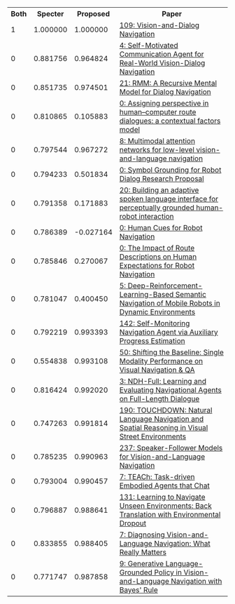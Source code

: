 <html><table><tr>
<th>Both</th>
<th>Specter</th>
<th>Proposed</th>
<th>Paper</th>
</tr>
<tr>
<td>1</td>
<td>1.000000</td>
<td>1.000000</td>
<td><a href="https://www.semanticscholar.org/paper/1b9ce27801c077433245ad0f9e43e3c38441cecd">109: Vision-and-Dialog Navigation</a></td>
</tr>
<tr>
<td>0</td>
<td>0.881756</td>
<td>0.964824</td>
<td><a href="https://www.semanticscholar.org/paper/cbbdcebe8ece11e883b55bcecc2f962670033263">4: Self-Motivated Communication Agent for Real-World Vision-Dialog Navigation</a></td>
</tr>
<tr>
<td>0</td>
<td>0.851735</td>
<td>0.974501</td>
<td><a href="https://www.semanticscholar.org/paper/645bc7a5347a299a1e8aa965867bd097f6f4bddd">21: RMM: A Recursive Mental Model for Dialog Navigation</a></td>
</tr>
<tr>
<td>0</td>
<td>0.810865</td>
<td>0.105883</td>
<td><a href="https://www.semanticscholar.org/paper/d1df64e6c534a6e96940cc8fd65c5563d3936602">0: Assigning perspective in human–computer route dialogues: a contextual factors model</a></td>
</tr>
<tr>
<td>0</td>
<td>0.797544</td>
<td>0.967272</td>
<td><a href="https://www.semanticscholar.org/paper/b2ffe83f7d03fdd114a2d1449a7abf20f621418f">8: Multimodal attention networks for low-level vision-and-language navigation</a></td>
</tr>
<tr>
<td>0</td>
<td>0.794233</td>
<td>0.501834</td>
<td><a href="https://www.semanticscholar.org/paper/99da80d9e9c0aaa2e924fbc27a91dbec9fbaed1f">0: Symbol Grounding for Robot Dialog Research Proposal</a></td>
</tr>
<tr>
<td>0</td>
<td>0.791358</td>
<td>0.171883</td>
<td><a href="https://www.semanticscholar.org/paper/fe3467cc5a17013a097787e5cd5bb30b8230cafe">20: Building an adaptive spoken language interface for perceptually grounded human-robot interaction</a></td>
</tr>
<tr>
<td>0</td>
<td>0.786389</td>
<td>-0.027164</td>
<td><a href="https://www.semanticscholar.org/paper/f1fe82c27664afbe53c84a177795f3057de00a20">0: Human Cues for Robot Navigation</a></td>
</tr>
<tr>
<td>0</td>
<td>0.785846</td>
<td>0.270067</td>
<td><a href="https://www.semanticscholar.org/paper/4fabe48760bf4e7ca1e6d6c114057fbd8c20271e">0: The Impact of Route Descriptions on Human Expectations for Robot Navigation</a></td>
</tr>
<tr>
<td>0</td>
<td>0.781047</td>
<td>0.400450</td>
<td><a href="https://www.semanticscholar.org/paper/afcf6e66fabf3114ad69293ac9d5da766ac24197">5: Deep-Reinforcement-Learning-Based Semantic Navigation of Mobile Robots in Dynamic Environments</a></td>
</tr>
<tr>
<td>0</td>
<td>0.792219</td>
<td>0.993393</td>
<td><a href="https://www.semanticscholar.org/paper/29e13746fa5aed13e51558a521a39aaeaa99c1b1">142: Self-Monitoring Navigation Agent via Auxiliary Progress Estimation</a></td>
</tr>
<tr>
<td>0</td>
<td>0.554838</td>
<td>0.993108</td>
<td><a href="https://www.semanticscholar.org/paper/b033400e9a80915a928f4603582e5e8bf7656a85">50: Shifting the Baseline: Single Modality Performance on Visual Navigation & QA</a></td>
</tr>
<tr>
<td>0</td>
<td>0.816424</td>
<td>0.992020</td>
<td><a href="https://www.semanticscholar.org/paper/a00369391b59b4edfc19dd02bc2f81a93f9cb9da">3: NDH-Full: Learning and Evaluating Navigational Agents on Full-Length Dialogue</a></td>
</tr>
<tr>
<td>0</td>
<td>0.747263</td>
<td>0.991814</td>
<td><a href="https://www.semanticscholar.org/paper/b5cc6634724b2238c88bcc324ec01a2c91c1b909">190: TOUCHDOWN: Natural Language Navigation and Spatial Reasoning in Visual Street Environments</a></td>
</tr>
<tr>
<td>0</td>
<td>0.785235</td>
<td>0.990963</td>
<td><a href="https://www.semanticscholar.org/paper/ede8ba65c4db10d357d9c3bf8e75b092f536fc84">237: Speaker-Follower Models for Vision-and-Language Navigation</a></td>
</tr>
<tr>
<td>0</td>
<td>0.793004</td>
<td>0.990457</td>
<td><a href="https://www.semanticscholar.org/paper/6ec6fa4e34200e13d80ee79b95d1cc6ec0f6b424">7: TEACh: Task-driven Embodied Agents that Chat</a></td>
</tr>
<tr>
<td>0</td>
<td>0.796887</td>
<td>0.988641</td>
<td><a href="https://www.semanticscholar.org/paper/c8c76626db4246c944642e86d19665025fa7deb4">131: Learning to Navigate Unseen Environments: Back Translation with Environmental Dropout</a></td>
</tr>
<tr>
<td>0</td>
<td>0.833855</td>
<td>0.988405</td>
<td><a href="https://www.semanticscholar.org/paper/ac41d132999661f6b59db46a28086d4b6707654a">7: Diagnosing Vision-and-Language Navigation: What Really Matters</a></td>
</tr>
<tr>
<td>0</td>
<td>0.771747</td>
<td>0.987858</td>
<td><a href="https://www.semanticscholar.org/paper/3435e193998ec4118f51bbb608a843b0e123661b">9: Generative Language-Grounded Policy in Vision-and-Language Navigation with Bayes' Rule</a></td>
</tr>
</table></html>
